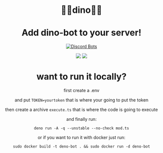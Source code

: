 <div align ="center">

# 🦕🍱dino🦕🍱

<h1>Add dino-bot to your server!</h1>

[![Discord Bots](https://top.gg/api/widget/830530080349749248.svg)](https://top.gg/bot/830530080349749248)

<img src="https://media.discordapp.net/attachments/814300036665442324/846727185808752660/unknown.png">

<img src="https://cdn.discordapp.com/attachments/814300036665442324/846732776869986314/unknown.png">

<h1>want to run it locally?</h1>

first create a .env 

and put ```TOKEN=yourtoken``` that is where your going to put the token

then create a archive ``execute.ts`` that is where the code is going to execute

and finally run:

```
deno run -A -q --unstable --no-check mod.ts
```

or if you want to run it with docker just run:

```
sudo docker build -t deno-bot . && sudo docker run -d deno-bot

```

</div>
